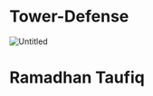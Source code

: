 # Tower-Defense
![Untitled](https://user-images.githubusercontent.com/55582263/138143972-90993ec1-8489-493f-812e-a76d123e4c10.png)

# Ramadhan Taufiq
